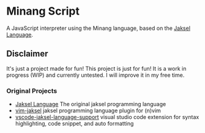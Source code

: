 # Minang Script

A JavaScript interpreter using the Minang language, based on the [Jaksel Language](https://github.com/RioChndr/jaksel-language).

## Disclaimer

It's just a project made for fun!
This project is just for fun!
It is a work in progress (WIP) and currently untested. I will improve it in my free time.

### Original Projects
- [Jaksel Language](https://github.com/RioChndr/jaksel-language) The original jaksel programming language
- [vim-jaksel](https://github.com/cocatrip/vim-jaksel) jaksel programming language plugin for (n)vim
- [vscode-jaksel-language-support](https://github.com/ngupuk/vscode-jaksel-language-support) visual studio code extension for syntax highlighting, code snippet, and auto formatting
